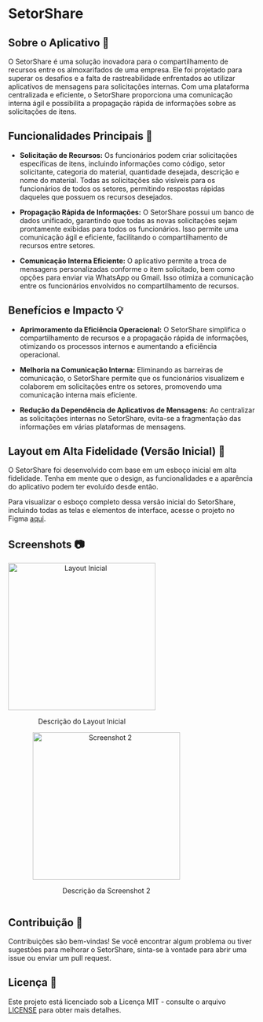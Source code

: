 # SetorShare    

## Sobre o Aplicativo 📲

O SetorShare é uma solução inovadora para o compartilhamento de recursos entre os almoxarifados de uma empresa. Ele foi projetado para superar os desafios e a falta de rastreabilidade enfrentados ao utilizar aplicativos de mensagens para solicitações internas. Com uma plataforma centralizada e eficiente, o SetorShare proporciona uma comunicação interna ágil e possibilita a propagação rápida de informações sobre as solicitações de itens.

## Funcionalidades Principais 🚀

- **Solicitação de Recursos:** Os funcionários podem criar solicitações específicas de itens, incluindo informações como código, setor solicitante, categoria do material, quantidade desejada, descrição e nome do material. Todas as solicitações são visíveis para os funcionários de todos os setores, permitindo respostas rápidas daqueles que possuem os recursos desejados.

- **Propagação Rápida de Informações:** O SetorShare possui um banco de dados unificado, garantindo que todas as novas solicitações sejam prontamente exibidas para todos os funcionários. Isso permite uma comunicação ágil e eficiente, facilitando o compartilhamento de recursos entre setores.

- **Comunicação Interna Eficiente:** O aplicativo permite a troca de mensagens personalizadas conforme o item solicitado, bem como opções para enviar via WhatsApp ou Gmail. Isso otimiza a comunicação entre os funcionários envolvidos no compartilhamento de recursos.

## Benefícios e Impacto 💡

- **Aprimoramento da Eficiência Operacional:** O SetorShare simplifica o compartilhamento de recursos e a propagação rápida de informações, otimizando os processos internos e aumentando a eficiência operacional.

- **Melhoria na Comunicação Interna:** Eliminando as barreiras de comunicação, o SetorShare permite que os funcionários visualizem e colaborem em solicitações entre os setores, promovendo uma comunicação interna mais eficiente.

- **Redução da Dependência de Aplicativos de Mensagens:** Ao centralizar as solicitações internas no SetorShare, evita-se a fragmentação das informações em várias plataformas de mensagens.

## Layout em Alta Fidelidade (Versão Inicial) 🎨

O SetorShare foi desenvolvido com base em um esboço inicial em alta fidelidade. Tenha em mente que o design, as funcionalidades e a aparência do aplicativo podem ter evoluído desde então.

Para visualizar o esboço completo dessa versão inicial do SetorShare, incluindo todas as telas e elementos de interface, acesse o projeto no Figma [aqui](https://www.figma.com/file/xTYVIMQ5oblGzLNFRwGM3E/Projeto_Almox_Kau%C3%A3?type=design&node-id=0-1&t=JRXm61IHqq8qjSb2-0).

## Screenshots 📷

<div align="center">
  <div style="float: left; margin-right: 50px; text-align: center;">
    <img src="https://github.com/KrodrigoDev/SetorShare/assets/126525471/d3c30157-fe0e-4aa5-acce-7d8d91e5e621" alt="Layout Inicial" width="300">
    <p>Descrição do Layout Inicial</p>
  </div>
  <div style="float: left; margin-left: 50px; text-align: center;">
    <img src="https://github.com/KrodrigoDev/SetorShare/assets/126525471/f3e6f8d8-1095-4993-a5bc-a034f676c00c" alt="Screenshot 2" width="300">
    <p>Descrição da Screenshot 2</p>
  </div>
  <div style="clear: both;"></div>
</div>

## Contribuição 🤝

Contribuições são bem-vindas! Se você encontrar algum problema ou tiver sugestões para melhorar o SetorShare, sinta-se à vontade para abrir uma issue ou enviar um pull request.

## Licença 📄

Este projeto está licenciado sob a Licença MIT - consulte o arquivo [LICENSE](LICENSE) para obter mais detalhes.
